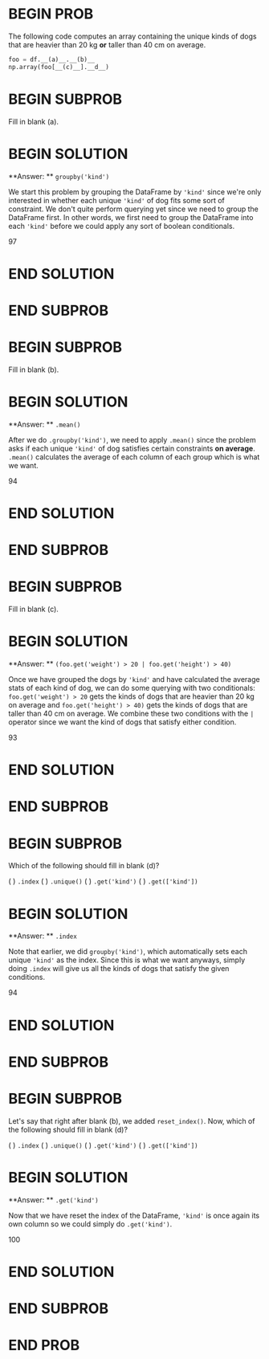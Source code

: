 # BEGIN PROB

The following code computes an array containing the unique kinds of
dogs that are heavier than 20 kg **or** taller than 40 cm on
average.

```py
foo = df.__(a)__.__(b)__
np.array(foo[__(c)__].__d__)
```

# BEGIN SUBPROB

Fill in blank (a).

# BEGIN SOLUTION

**Answer: ** `groupby('kind')` 

We start this problem by grouping the DataFrame by `'kind'` since we're only 
interested in whether each unique `'kind'` of dog fits some sort of constraint.
We don't quite perform querying yet since we need to group the DataFrame first. 
In other words, we first need to group the DataFrame into each 
`'kind'` before we could apply any sort of boolean conditionals.

<average>97</average>
# END SOLUTION

# END SUBPROB

# BEGIN SUBPROB

Fill in blank (b).

# BEGIN SOLUTION

**Answer: ** `.mean()` 

After we do `.groupby('kind')`, we need to apply `.mean()` since the problem asks if 
each unique `'kind'` of dog satisfies certain constraints **on average**. 
`.mean()` calculates the average of each column of each group which is what 
we want.

<average>94</average>
# END SOLUTION

# END SUBPROB

# BEGIN SUBPROB

Fill in blank (c).

# BEGIN SOLUTION

**Answer: ** `(foo.get('weight') > 20 | foo.get('height') > 40)`

Once we have grouped the dogs by `'kind'` and have calculated the average 
stats of each kind of dog, we can do some querying with two conditionals:
`foo.get('weight') > 20` gets the kinds of dogs that are heavier 
than 20 kg on average and `foo.get('height') > 40)` gets the kinds of dogs that
 are taller than 40 cm on average. We combine these two conditions with the 
`|` operator since we want the kind of dogs that satisfy either condition.

<average>93</average>
# END SOLUTION

# END SUBPROB

# BEGIN SUBPROB

Which of the following should fill in blank (d)?

( ) `.index`
( ) `.unique()`
( ) `.get('kind')`
( ) `.get(['kind'])`

# BEGIN SOLUTION

**Answer: ** `.index` 

Note that earlier, we did `groupby('kind')`, which automatically sets each unique
 `'kind'` as the index. Since this is what we want anyways, simply doing `.index`
 will give us all the kinds of dogs that satisfy the given conditions.

 <average>94</average>
# END SOLUTION

# END SUBPROB

# BEGIN SUBPROB

Let's say that right after blank (b), we added `reset_index()`. 
Now, which of the following should fill in blank (d)?

( ) `.index`
( ) `.unique()`
( ) `.get('kind')`
( ) `.get(['kind'])`

# BEGIN SOLUTION

**Answer: ** `.get('kind')`

Now that we have reset the index of the DataFrame, `'kind'` is once again its
own column so we could simply do `.get('kind')`.

<average>100</average>
# END SOLUTION

# END SUBPROB

# END PROB
